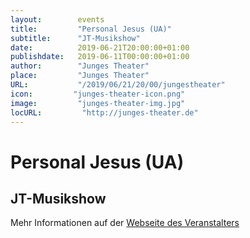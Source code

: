 ```yaml
---
layout:        events
title:         "Personal Jesus (UA)"
subtitle:      "JT-Musikshow"
date:          2019-06-21T20:00:00+01:00
publishdate:   2019-06-11T00:00:00+01:00
author:        "Junges Theater"
place:         "Junges Theater"
URL:           "/2019/06/21/20/00/jungestheater"
icon:         "junges-theater-icon.png"
image:         "junges-theater-img.jpg"
locURL:         "http://junges-theater.de"
---
```


Personal Jesus (UA)
===========

JT-Musikshow
-----------



Mehr Informationen auf der [Webseite des Veranstalters](http://www.junges-theater.de/content/index.php?id=682)
